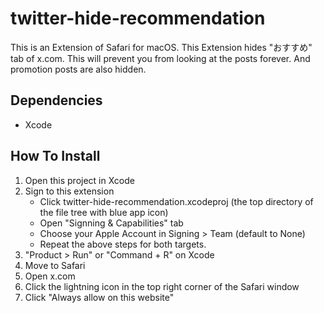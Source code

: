 # twitter-hide-recommendation
This is an Extension of Safari for macOS. This Extension hides "おすすめ" tab of x.com. This will prevent you from looking at the posts forever. And promotion posts are also hidden.

## Dependencies
- Xcode

## How To Install
1. Open this project in Xcode
2. Sign to this extension
    - Click twitter-hide-recommendation.xcodeproj (the top directory of the file tree with blue app icon)
    - Open "Signning & Capabilities" tab
    - Choose your Apple Account in Signing > Team (default to None)
    - Repeat the above steps for both targets.
3. "Product > Run" or "Command + R" on Xcode
4. Move to Safari
5. Open x.com
6. Click the lightning icon in the top right corner of the Safari window
7. Click "Always allow on this website"